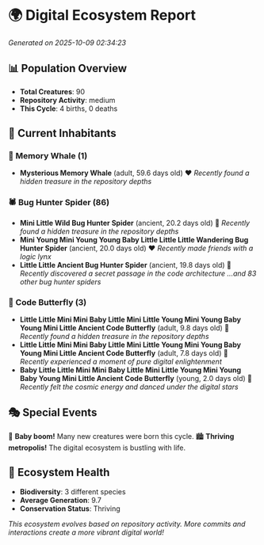 # 🌍 Digital Ecosystem Report
*Generated on 2025-10-09 02:34:23*

## 📊 Population Overview
- **Total Creatures**: 90
- **Repository Activity**: medium
- **This Cycle**: 4 births, 0 deaths

## 👥 Current Inhabitants

### 🐋 Memory Whale (1)
- **Mysterious Memory Whale** (adult, 59.6 days old) ❤️
  *Recently found a hidden treasure in the repository depths*

### 🕷️ Bug Hunter Spider (86)
- **Mini Little Wild Bug Hunter Spider** (ancient, 20.2 days old) 💛
  *Recently found a hidden treasure in the repository depths*
- **Mini Young Mini Young Young Baby Little Little Little Wandering Bug Hunter Spider** (ancient, 20.0 days old) ❤️
  *Recently made friends with a logic lynx*
- **Little Little Ancient Bug Hunter Spider** (ancient, 19.8 days old) 💛
  *Recently discovered a secret passage in the code architecture*
  *...and 83 other bug hunter spiders*

### 🦋 Code Butterfly (3)
- **Little Little Mini Mini Baby Little Mini Little Young Mini Young Baby Young Mini Little Ancient Code Butterfly** (adult, 9.8 days old) 💚
  *Recently found a hidden treasure in the repository depths*
- **Little Little Mini Mini Baby Little Mini Little Young Mini Young Baby Young Mini Little Ancient Code Butterfly** (adult, 7.8 days old) 💛
  *Recently experienced a moment of pure digital enlightenment*
- **Baby Little Little Mini Mini Baby Little Mini Little Young Mini Young Baby Young Mini Little Ancient Code Butterfly** (young, 2.0 days old) 💚
  *Recently felt the cosmic energy and danced under the digital stars*

## 🎭 Special Events

🎉 **Baby boom!** Many new creatures were born this cycle.
🏙️ **Thriving metropolis!** The digital ecosystem is bustling with life.

## 🔬 Ecosystem Health
- **Biodiversity**: 3 different species
- **Average Generation**: 9.7
- **Conservation Status**: Thriving

*This ecosystem evolves based on repository activity. More commits and interactions create a more vibrant digital world!*